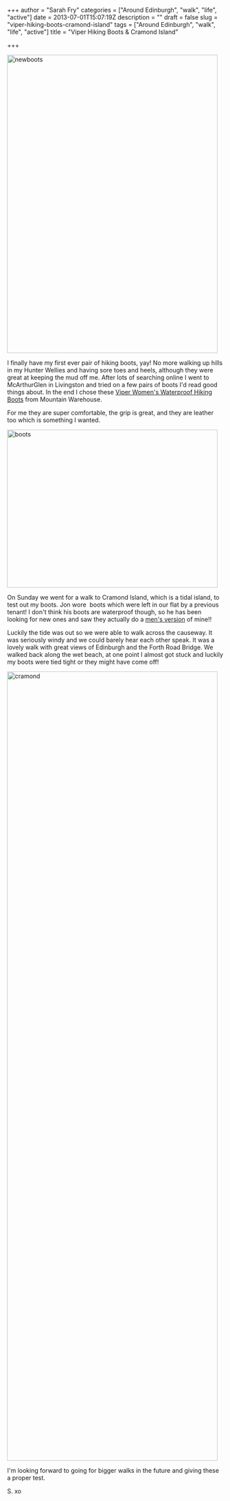 +++
author = "Sarah Fry"
categories = ["Around Edinburgh", "walk", "life", "active"]
date = 2013-07-01T15:07:19Z
description = ""
draft = false
slug = "viper-hiking-boots-cramond-island"
tags = ["Around Edinburgh", "walk", "life", "active"]
title = "Viper Hiking Boots & Cramond Island"

+++


<a href="https://yayfryday.com/images/2013/07/newboots.jpg"><img class="alignnone size-full wp-image-1890" alt="newboots" src="https://yayfryday.com/images/2013/07/newboots.jpg" width="490" height="693" /></a>

I finally have my first ever pair of hiking boots, yay! No more walking up hills in my Hunter Wellies and having sore toes and heels, although they were great at keeping the mud off me. After lots of searching online I went to McArthurGlen in Livingston and tried on a few pairs of boots I'd read good things about. In the end I chose these <a href="http://www.mountainwarehouse.com/footwear/hiking-boots/womens/viper-womens-boot-p5978.aspx" target="_blank">Viper Women's Waterproof Hiking Boots</a> from Mountain Warehouse.

For me they are super comfortable, the grip is great, and they are leather too which is something I wanted.

<a href="https://yayfryday.com/images/2013/07/boots.jpg"><img class="alignnone size-full wp-image-1891" alt="boots" src="https://yayfryday.com/images/2013/07/boots.jpg" width="490" height="367" /></a>

On Sunday we went for a walk to Cramond Island, which is a tidal island, to test out my boots. Jon wore  boots which were left in our flat by a previous tenant! I don't think his boots are waterproof though, so he has been looking for new ones and saw they actually do a <a href="http://www.mountainwarehouse.com/footwear/hiking-boots/mens/viper-waterproof-boot-p7481.aspx?ism=0&amp;cl=BROWN" target="_blank">men's version</a> of mine!!

Luckily the tide was out so we were able to walk across the causeway. It was seriously windy and we could barely hear each other speak. It was a lovely walk with great views of Edinburgh and the Forth Road Bridge. We walked back along the wet beach, at one point I almost got stuck and luckily my boots were tied tight or they might have come off!

<a href="https://yayfryday.com/images/2013/07/cramond.jpg"><img class="alignnone size-full wp-image-1892" alt="cramond" src="https://yayfryday.com/images/2013/07/cramond.jpg" width="490" height="1834" /></a>

I'm looking forward to going for bigger walks in the future and giving these a proper test.

S. xo

